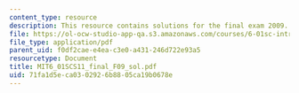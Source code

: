 ```yaml
---
content_type: resource
description: This resource contains solutions for the final exam 2009.
file: https://ol-ocw-studio-app-qa.s3.amazonaws.com/courses/6-01sc-introduction-to-electrical-engineering-and-computer-science-i-spring-2011/71fa1d5eca0302926b8805ca19b0678e_MIT6_01SCS11_final_F09_sol.pdf
file_type: application/pdf
parent_uid: f0df2cae-e4ea-c3e0-a431-246d722e93a5
resourcetype: Document
title: MIT6_01SCS11_final_F09_sol.pdf
uid: 71fa1d5e-ca03-0292-6b88-05ca19b0678e
---
```

